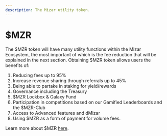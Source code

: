 ```yaml
---
description: The Mizar utility token.
---
```


# $MZR

The $MZR token will have many utility functions within the Mizar Ecosystem, the most important of which is the fee reduction that will be explained in the next section. Obtaining $MZR token allows users the benefits of:

1. Reducing fees up to 95%
2. Increase revenue sharing through referrals up to 45%
3. Being able to partake in staking for yield/rewards&#x20;
4. Governance including the Treasury
5. $MZR Lockbox & Galaxy Fund
6. Participation in competitions based on our Gamified Leaderboards and the $MZR-Club
7. Access to Advanced features and dMizar
8. Using $MZR as a form of payment for volume fees.&#x20;

Learn more about $MZR [here](../whitepaper/mzr-utility-token/).
